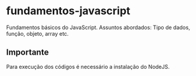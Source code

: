 # fundamentos-javascript
Fundamentos básicos do JavaScript. Assuntos abordados: Tipo de dados, função, objeto, array etc.

## Importante
Para execução dos códigos é necessário a instalação do NodeJS.
